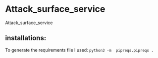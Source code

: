 # Attack_surface_service
Attack_surface_service

## installations:

To generate the requirements file I used:
```python3 -m  pipreqs.pipreqs .```

